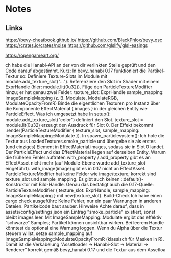 # Notes

## Links
https://bevy-cheatbook.github.io/
https://github.com/BlackPhlox/bevy_osc
https://crates.io/crates/noise
https://github.com/glslify/glsl-easings

https://opengameart.org/

ch habe die Hanabi-API an der von dir verlinkten Stelle geprüft und den Code darauf abgestimmt. Kurz: In bevy_hanabi 0.17 funktioniert die Partikel-Textur so:
Definiere Texture-Slots im Module mit module.add_texture_slot("…").
Referenziere den Slot im Shader mit einem ExprHandle (hier: module.lit(0u32)).
Füge den ParticleTextureModifier hinzu; er hat genau zwei Felder:
texture_slot: ExprHandle
sample_mapping: ImageSampleMapping (z. B. Modulate, ModulateRGB, ModulateOpacityFromR)
Binde die eigentlichen Texturen pro Instanz über die Komponente EffectMaterial { images } in der gleichen Entity wie ParticleEffect.
Was ich umgesetzt habe
In setup():
module.add_texture_slot("color") definiert den Slot.
texture_slot = module.lit(0u32) erzeugt den Ausdruck für Slot 0.
Der Effekt bekommt .render(ParticleTextureModifier { texture_slot, sample_mapping: ImageSampleMapping::Modulate }).
In spawn_particlesystem():
Ich hole die Textur aus LoadedTextures.smoke_particle und übergebe sie als erstes (und einziges) Element in EffectMaterial.images, sodass sie in Slot 0 landet.
Der ParticleEffect und das EffectMaterial liegen auf derselben Entity.
Warum die früheren Fehler auftraten
with_property / add_property gibt es an EffectAsset nicht mehr (auf Module-Ebene wurde add_texture_slot eingeführt).
with_image(image) gibt es in 0.17 nicht an EffectAsset.
ParticleTextureModifier hat keine Felder wie image/texture; korrekt sind texture_slot und sample_mapping. Es gibt auch keinen ::default()-Konstruktor mit Bild-Handle.
Genau das bestätigt auch die 0.17-Quelle: ParticleTextureModifier { texture_slot: ExprHandle, sample_mapping: ImageSampleMapping } mit new(texture_slot).
Build-Check
Ich habe einen cargo check ausgeführt: Keine Fehler, nur ein paar Warnungen in anderen Dateien. Partikelcode baut sauber.
Hinweise
Achte darauf, dass in assets/config/settings.json ein Eintrag "smoke_particle" existiert, sonst bleibt images leer. Mit ImageSampleMapping::Modulate ergibt das effektiv “schwarze” Samples; Partikel können unsichtbar wirken. Bei leerem Handle könntest du optional eine Warnung loggen.
Wenn du Alpha über die Textur steuern willst, setze sample_mapping auf ImageSampleMapping::ModulateOpacityFromR (klassisch für Masken in R).
Damit ist die Verkabelung “Assetloader -> Hanabi-Slot -> Material -> Renderer” korrekt gemäß bevy_hanabi 0.17 und die Textur aus dem Assetloa
